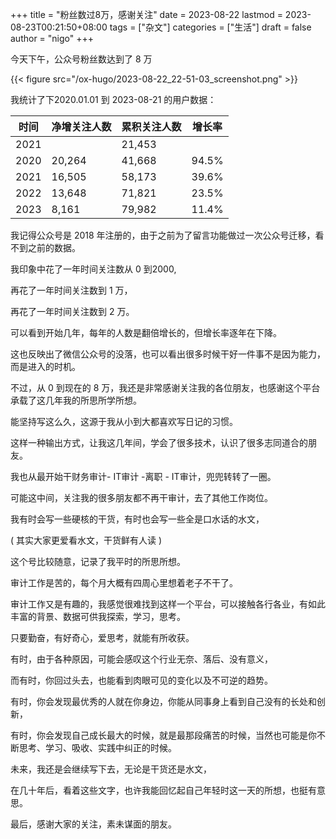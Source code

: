 +++
title = "粉丝数过8万，感谢关注"
date = 2023-08-22
lastmod = 2023-08-23T00:21:50+08:00
tags = ["杂文"]
categories = ["生活"]
draft = false
author = "nigo"
+++

今天下午，公众号粉丝数达到了 8 万

{{< figure src="/ox-hugo/2023-08-22_22-51-03_screenshot.png" >}}

我统计了下2020.01.01 到 2023-08-21 的用户数据：

| 时间 | 净增关注人数 | 累积关注人数 | 增长率 |
|----|--------|--------|-----|
| 2021 |        | 21,453 |       |
| 2020 | 20,264 | 41,668 | 94.5% |
| 2021 | 16,505 | 58,173 | 39.6% |
| 2022 | 13,648 | 71,821 | 23.5% |
| 2023 | 8,161  | 79,982 | 11.4% |

我记得公众号是 2018 年注册的，由于之前为了留言功能做过一次公众号迁移，看不到之前的数据。

我印象中花了一年时间关注数从 0 到2000,

再花了一年时间关注数到 1 万，

再花了一年时间关注数到 2 万。

可以看到开始几年，每年的人数是翻倍增长的，但增长率逐年在下降。

这也反映出了微信公众号的没落，也可以看出很多时候干好一件事不是因为能力，而是进入的时机。

不过，从 0 到现在的 8 万，我还是非常感谢关注我的各位朋友，也感谢这个平台承载了这几年我的所思所学所想。

能坚持写这么久，这源于我从小到大都喜欢写日记的习惯。

这样一种输出方式，让我这几年间，学会了很多技术，认识了很多志同道合的朋友。

我也从最开始干财务审计- IT审计 -离职 - IT审计，兜兜转转了一圈。

可能这中间，关注我的很多朋友都不再干审计，去了其他工作岗位。

我有时会写一些硬核的干货，有时也会写一些全是口水话的水文，

( 其实大家更爱看水文，干货鲜有人读 )

这个号比较随意，记录了我平时的所思所想。

审计工作是苦的，每个月大概有四周心里想着老子不干了。

审计工作又是有趣的，我感觉很难找到这样一个平台，可以接触各行各业，有如此丰富的背景、数据可供我探索，学习，思考。

只要勤奋，有好奇心，爱思考，就能有所收获。

有时，由于各种原因，可能会感叹这个行业无奈、落后、没有意义，

而有时，你回过头去，也能看到肉眼可见的变化以及不可逆的趋势。

有时，你会发现最优秀的人就在你身边，你能从同事身上看到自己没有的长处和创新，

有时，你会发现自己成长最大的时候，就是最那段痛苦的时候，当然也可能是你不断思考、学习、吸收、实践中纠正的时候。

未来，我还是会继续写下去，无论是干货还是水文，

在几十年后，看着这些文字，也许我能回忆起自己年轻时这一天的所想，也挺有意思。

最后，感谢大家的关注，素未谋面的朋友。
